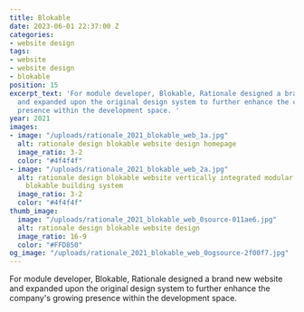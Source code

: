 ```yaml
---
title: Blokable
date: 2023-06-01 22:37:00 Z
categories:
- website design
tags:
- website
- website design
- blokable
position: 15
excerpt_text: 'For module developer, Blokable, Rationale designed a brand new website
  and expanded upon the original design system to further enhance the company''s growing
  presence within the development space. '
year: 2021
images:
- image: "/uploads/rationale_2021_blokable_web_1a.jpg"
  alt: rationale design blokable website design homepage
  image_ratio: 3-2
  color: "#4f4f4f"
- image: "/uploads/rationale_2021_blokable_web_2a.jpg"
  alt: rationale design blokable website vertically integrated modular development
    blokable building system
  image_ratio: 3-2
  color: "#4f4f4f"
thumb_image:
  image: "/uploads/rationale_2021_blokable_web_0source-011ae6.jpg"
  alt: rationale design blokable website design
  image_ratio: 16-9
  color: "#FFD850"
og_image: "/uploads/rationale_2021_blokable_web_0ogsource-2f00f7.jpg"
---
```


For module developer, Blokable, Rationale designed a brand new website and expanded upon the original design system to further enhance the company's growing presence within the development space. 
